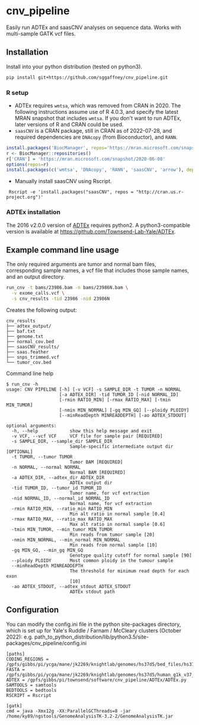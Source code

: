 # cnv_pipeline

Easily run ADTEx and saasCNV analyses on sequence data. Works with multi-sample GATK vcf files.

## Installation

Install into your python distribution (tested on python3).

```bash
pip install git+https://github.com/sggaffney/cnv_pipeline.git
```

### R setup

- ADTEx requires `wmtsa`, which was removed from CRAN in 2020. The following 
    instructions assume use of R 4.0.3, and specify the latest MRAN snapshot that
    includes `wmtsa`. If you don't want to run ADTEx, later versions of R and 
    CRAN could be used.
- `saasCNV` is a CRAN package, still in CRAN as of 2022-07-28, and required 
    dependencies are `DNAcopy` (from Bioconductor), and `RANN`.


```R
install.packages('BiocManager', repos='https://mran.microsoft.com/snapshot/2020-06-08')
r <- BiocManager::repositories()
r['CRAN'] = 'https://mran.microsoft.com/snapshot/2020-06-08'
options(repos=r)
install.packages(c('wmtsa', 'DNAcopy', 'RANN', 'saasCNV', 'arrow'), dependencies=TRUE)
```

- Manually install saasCNV using Rscript.
```shell
 Rscript -e 'install.packages("saasCNV", repos = "http://cran.us.r-project.org")'
```

### ADTEx installation

The 2016 v2.0.0 version of [ADTEx](https://sourceforge.net/projects/adtex/) requires 
python2. A python3-compatible version is available at https://github.com/Townsend-Lab-Yale/ADTEx.  


## Example command line usage

The only required arguments are tumor and normal bam files, corresponding sample 
names, a vcf file that includes those sample names, and an output directory.

```bash
run_cnv -t bams/23986.bam -n bams/23986N.bam \
  -v exome_calls.vcf \
  -s cnv_results -tid 23986 -nid 23986N
```

Creates the following output:
```
cnv_results
├── adtex_output/
├── baf.txt
├── genome.txt
├── normal_cov.bed
├── saasCNV_results/
├── saas.feather
├── snps_trimmed.vcf
└── tumor_cov.bed
```

Command line help
```
$ run_cnv -h
usage: CNV PIPELINE [-h] [-v VCF] -s SAMPLE_DIR -t TUMOR -n NORMAL
                    [-a ADTEX_DIR] -tid TUMOR_ID [-nid NORMAL_ID]
                    [-rmin RATIO_MIN] [-rmax RATIO_MAX] [-tmin MIN_TUMOR]
                    [-nmin MIN_NORMAL] [-gq MIN_GQ] [--ploidy PLOIDY]
                    [--minReadDepth MINREADDEPTH] [-ao ADTEX_STDOUT]

optional arguments:
  -h, --help            show this help message and exit
  -v VCF, --vcf VCF     VCF file for sample pair [REQUIRED]
  -s SAMPLE_DIR, --sample_dir SAMPLE_DIR
                        Sample-specific intermediate output dir [OPTIONAL]
  -t TUMOR, --tumor TUMOR
                        Tumor BAM [REQUIRED]
  -n NORMAL, --normal NORMAL
                        Normal BAM [REQUIRED]
  -a ADTEX_DIR, --adtex_dir ADTEX_DIR
                        ADTEx output dir
  -tid TUMOR_ID, --tumor_id TUMOR_ID
                        Tumor name, for vcf extraction
  -nid NORMAL_ID, --normal_id NORMAL_ID
                        Normal name, for vcf extraction
  -rmin RATIO_MIN, --ratio_min RATIO_MIN
                        Min alt ratio in normal sample [0.4]
  -rmax RATIO_MAX, --ratio_max RATIO_MAX
                        Max alt ratio in normal sample [0.6]
  -tmin MIN_TUMOR, --min_tumor MIN_TUMOR
                        Min reads from tumor sample [20]
  -nmin MIN_NORMAL, --min_normal MIN_NORMAL
                        Min reads from normal sample [10]
  -gq MIN_GQ, --min_gq MIN_GQ
                        Genotype quality cutoff for normal sample [90]
  --ploidy PLOIDY       Most common ploidy in the tumour sample
  --minReadDepth MINREADDEPTH
                        The threshold for minimum read depth for each exon
                        [10]
  -ao ADTEX_STDOUT, --adtex_stdout ADTEX_STDOUT
                        ADTEx stdout path

```

## Configuration

You can modify the config.ini file in the python site-packages directory, which 
is set up for Yale's Ruddle / Farnam / McCleary clusters (October 2022):
e.g. path_to_python_distribution/lib/python3.5/site-packages/cnv_pipeline/config.ini

```
[paths]
CODING_REGIONS = /gpfs/gibbs/pi/ycga/mane/jk2269/knightlab/genomes/hs37d5/bed_files/hs37d5_refgene_coding_Nov2015.bed
FASTA = /gpfs/gibbs/pi/ycga/mane/jk2269/knightlab/genomes/hs37d5/human_g1k_v37_decoy.fasta
ADTEX = /gpfs/gibbs/pi/townsend/software/cnv_pipeline/ADTEx/ADTEx.py
SAMTOOLS = samtools
BEDTOOLS = bedtools
RSCRIPT = Rscript

[gatk]
cmd = java -Xmx12g -XX:ParallelGCThreads=8 -jar /home/ky89/ngstools/GenomeAnalysisTK-3.2-2/GenomeAnalysisTK.jar
```
